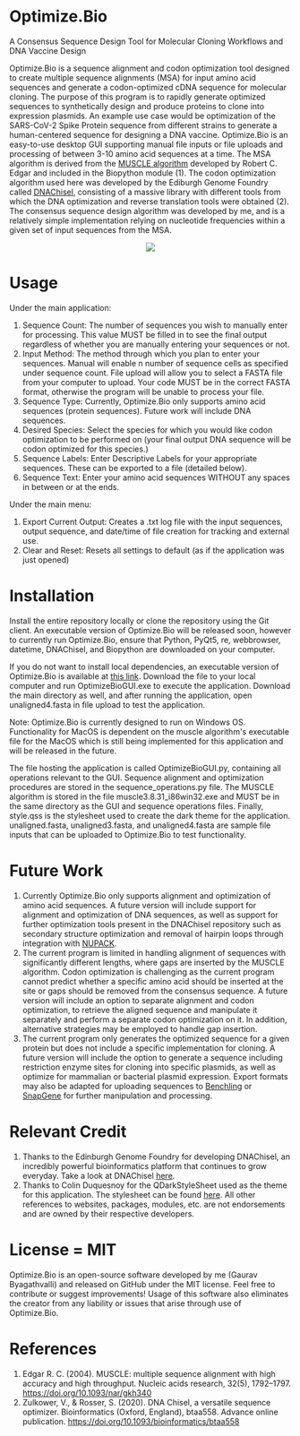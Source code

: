 # Optimize.Bio
A Consensus Sequence Design Tool for Molecular Cloning Workflows and DNA Vaccine Design

Optimize.Bio is a sequence alignment and codon optimization tool designed to create multiple sequence alignments (MSA) for input amino acid sequences and generate a codon-optimized cDNA sequence for molecular cloning. The purpose of this program is to rapidly generate optimized sequences to synthetically design and produce proteins to clone into expression plasmids. An example use case would be optimization of the SARS-CoV-2 Spike Protein sequence from different strains to generate a human-centered sequence for designing a DNA vaccine. Optimize.Bio is an easy-to-use desktop GUI supporting manual file inputs or file uploads and processing of between 3-10 amino acid sequences at a time. The MSA algorithm is derived from the [MUSCLE algorithm](https://biopython.org/docs/dev/api/Bio.Align.Applications.html) developed by Robert C. Edgar and included in the Biopython module (1). The codon optimization algorithm used here was developed by the Ediburgh Genome Foundry called [DNAChisel](https://github.com/Edinburgh-Genome-Foundry/DnaChisel), consisting of a massive library with different tools from which the DNA optimization and reverse translation tools were obtained (2). The consensus sequence design algorithm was developed by me, and is a relatively simple implementation relying on nucleotide frequencies within a given set of input sequences from the MSA. 

<p align="center">
  <img src="https://i.imgur.com/iXgN8dn.gif" />
</p>

# Usage
Under the main application:
1) Sequence Count: The number of sequences you wish to manually enter for processing. This value MUST be filled in to see the final output regardless of whether you are manually entering your sequences or not.
2) Input Method: The method through which you plan to enter your sequences. Manual will enable n number of sequence cells as specified under sequence count. File upload will allow you to select a FASTA file from your computer to upload. Your code MUST be in the correct FASTA format, otherwise the program will be unable to process your file.
3) Sequence Type: Currently, Optimize.Bio only supports amino acid sequences (protein sequences). Future work will include DNA sequences.
4) Desired Species: Select the species for which you would like codon optimization to be performed on (your final output DNA sequence will be codon optimized for this species.)
5) Sequence Labels: Enter Descriptive Labels for your appropriate sequences. These can be exported to a file (detailed below).
6) Sequence Text: Enter your amino acid sequences WITHOUT any spaces in between or at the ends. 

Under the main menu:
1) Export Current Output: Creates a .txt log file with the input sequences, output sequence, and date/time of file creation for tracking and external use.
2) Clear and Reset: Resets all settings to default (as if the application was just opened)

# Installation
Install the entire repository locally or clone the repository using the Git client. An executable version of Optimize.Bio will be released soon, however to currently run Optimize.Bio, ensure that Python, PyQt5, re, webbrowser, datetime, DNAChisel, and Biopython are downloaded on your computer. 

If you do not want to install local dependencies, an executable version of Optimize.Bio is available at [this link](https://drive.google.com/drive/folders/1Bw6ZT0LXKe9s96WjH3xoClRrsnLsdg7T?usp=sharing). Download the file to your local computer and run OptimizeBioGUI.exe to execute the application. Download the main directory as well, and after running the application, open unaligned4.fasta in file upload to test the application.

Note: Optimize.Bio is currently designed to run on Windows OS. Functionality for MacOS is dependent on the muscle algorithm's executable file for the MacOS which is still being implemented for this application and will be released in the future.

The file hosting the application is called OptimizeBioGUI.py, containing all operations relevant to the GUI. Sequence alignment and optimization procedures are stored in the sequence_operations.py file. The MUSCLE algorithm is stored in the file muscle3.8.31_i86win32.exe and MUST be in the same directory as the GUI and sequence operations files. Finally, style.qss is the stylesheet used to create the dark theme for the application. 
unaligned.fasta, unaligned3.fasta, and unaligned4.fasta are sample file inputs that can be uploaded to Optimize.Bio to test functionality.


# Future Work
1) Currently Optimize.Bio only supports alignment and optimization of amino acid sequences. A future version will include support for alignment and optimization of DNA sequences, as well as support for further optimization tools present in the DNAChisel repository such as secondary structure optimization and removal of hairpin loops through integration with [NUPACK](http://www.nupack.org).
2) The current program is limited in handling alignment of sequences with significantly different lengths, where gaps are inserted by the MUSCLE algorithm. Codon optimization is challenging as the current program cannot predict whether a specific amino acid should be inserted at the site or gaps should be removed from the consensus sequence. A future version will include an option to separate alignment and codon optimization, to retrieve the aligned sequence and manipulate it separately and perform a separate codon optimization on it. In addition, alternative strategies may be employed to handle gap insertion.
3) The current program only generates the optimized sequence for a given protein but does not include a specific implementation for cloning. A future version will include the option to generate a sequence including restriction enzyme sites for cloning into specific plasmids, as well as optimize for mammalian or bacterial plasmid expression. Export formats may also be adapted for uploading sequences to [Benchling](https://www.benchling.com) or [SnapGene](https://www.snapgene.com) for further manipulation and processing.

# Relevant Credit
1) Thanks to the Edinburgh Genome Foundry for developing DNAChisel, an incredibly powerful bioinformatics platform that continues to grow everyday. Take a look at DNAChisel [here](https://github.com/Edinburgh-Genome-Foundry/DnaChisel).
2) Thanks to Colin Duquesnoy for the QDarkStyleSheet used as the theme for this application. The stylesheet can be found [here](https://github.com/ColinDuquesnoy/QDarkStyleSheet/blob/master/qdarkstyle/style.qss).
All other references to websites, packages, modules, etc. are not endorsements and are owned by their respective developers.

# License = MIT
Optimize.Bio is an open-source software developed by me (Gaurav Byagathvalli) and released on GitHub under the MIT license. Feel free to contribute or suggest improvements! Usage of this software also eliminates the creator from any liability or issues that arise through use of Optimize.Bio.

# References 
1) Edgar R. C. (2004). MUSCLE: multiple sequence alignment with high accuracy and high throughput. Nucleic acids research, 32(5), 1792–1797. https://doi.org/10.1093/nar/gkh340
2) Zulkower, V., & Rosser, S. (2020). DNA Chisel, a versatile sequence optimizer. Bioinformatics (Oxford, England), btaa558. Advance online publication. https://doi.org/10.1093/bioinformatics/btaa558
